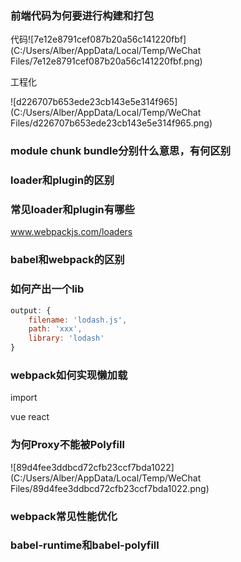 ### 前端代码为何要进行构建和打包

 

 代码![7e12e8791cef087b20a56c141220fbf](C:/Users/Alber/AppData/Local/Temp/WeChat Files/7e12e8791cef087b20a56c141220fbf.png)

工程化

![d226707b653ede23cb143e5e314f965](C:/Users/Alber/AppData/Local/Temp/WeChat Files/d226707b653ede23cb143e5e314f965.png)

### module chunk bundle分别什么意思，有何区别



### loader和plugin的区别



### 常见loader和plugin有哪些

www.webpackjs.com/loaders



### babel和webpack的区别



### 如何产出一个lib

```js
output: {
    filename: 'lodash.js',
    path: 'xxx',
    library: 'lodash'
}
```



### webpack如何实现懒加载

import

vue react



### 为何Proxy不能被Polyfill

![89d4fee3ddbcd72cfb23ccf7bda1022](C:/Users/Alber/AppData/Local/Temp/WeChat Files/89d4fee3ddbcd72cfb23ccf7bda1022.png)



### webpack常见性能优化



### babel-runtime和babel-polyfill







